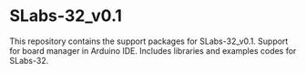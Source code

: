 # SLabs-32_v0.1
This repository contains the support packages for SLabs-32_v0.1.
Support for board manager in Arduino IDE.
Includes libraries and examples codes for SLabs-32.

